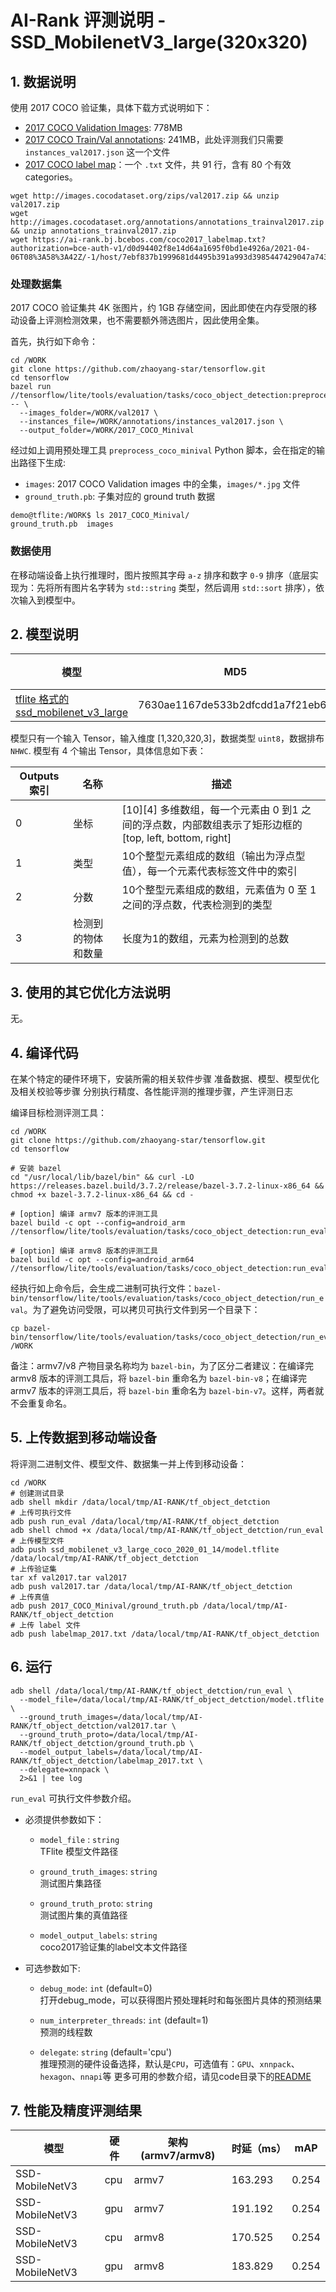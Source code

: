# AI-Rank 评测说明 - SSD_MobilenetV3_large(320x320)

## 1. 数据说明
使用 2017 COCO 验证集，具体下载方式说明如下：
* [2017 COCO Validation Images](http://images.cocodataset.org/zips/val2017.zip): 778MB
* [2017 COCO Train/Val annotations](http://images.cocodataset.org/annotations/annotations_trainval2017.zip): 241MB，此处评测我们只需要 `instances_val2017.json` 这一个文件
* [2017 COCO label map](https://ai-rank.bj.bcebos.com/coco2017_labelmap.txt?authorization=bce-auth-v1/d0d94402f8e14d64a1695f0bd1e4926a/2021-04-06T08%3A58%3A42Z/-1/host/7ebf837b1999681d4495b391a993d3985447429047a7434cb5bb2564817fccbd)：一个 `.txt` 文件，共 91 行，含有 80 个有效 categories。

```
wget http://images.cocodataset.org/zips/val2017.zip && unzip val2017.zip
wget http://images.cocodataset.org/annotations/annotations_trainval2017.zip && unzip annotations_trainval2017.zip
wget https://ai-rank.bj.bcebos.com/coco2017_labelmap.txt?authorization=bce-auth-v1/d0d94402f8e14d64a1695f0bd1e4926a/2021-04-06T08%3A58%3A42Z/-1/host/7ebf837b1999681d4495b391a993d3985447429047a7434cb5bb2564817fccbd
```

### 处理数据集
2017 COCO 验证集共 4K 张图片，约 1GB 存储空间，因此即使在内存受限的移动设备上评测检测效果，也不需要额外筛选图片，因此使用全集。

首先，执行如下命令：
```
cd /WORK
git clone https://github.com/zhaoyang-star/tensorflow.git
cd tensorflow
bazel run //tensorflow/lite/tools/evaluation/tasks/coco_object_detection:preprocess_coco_minival -- \
  --images_folder=/WORK/val2017 \
  --instances_file=/WORK/annotations/instances_val2017.json \
  --output_folder=/WORK/2017_COCO_Minival
```

经过如上调用预处理工具 `preprocess_coco_minival` Python 脚本，会在指定的输出路径下生成:
* `images`: 2017 COCO Validation images 中的全集，`images/*.jpg` 文件
* `ground_truth.pb`: 子集对应的 ground truth 数据
```
demo@tflite:/WORK$ ls 2017_COCO_Minival/
ground_truth.pb  images
```

### 数据使用
在移动端设备上执行推理时，图片按照其字母 `a-z` 排序和数字 `0-9` 排序（底层实现为：先将所有图片名字转为 `std::string` 类型，然后调用 `std::sort` 排序），依次输入到模型中。


## 2. 模型说明

模型 | MD5 | 备注
---|---|---
[tflite 格式的 ssd_mobilenet_v3_large](http://download.tensorflow.org/models/object_detection/ssd_mobilenet_v3_large_coco_2020_01_14.tar.gz) | 7630ae1167de533b2dfcdd1a7f21eb64 |

模型只有一个输入 Tensor，输入维度 [1,320,320,3]，数据类型 `uint8`，数据排布 `NHWC`.
模型有 4 个输出 Tensor，具体信息如下表：

Outputs 索引 | 名称 | 描述
---|---|---|
0 | 坐标 | [10][4] 多维数组，每一个元素由 0 到1 之间的浮点数，内部数组表示了矩形边框的 [top, left, bottom, right]
1 | 类型 | 10个整型元素组成的数组（输出为浮点型值），每一个元素代表标签文件中的索引
2 | 分数 | 10个整型元素组成的数组，元素值为 0 至 1 之间的浮点数，代表检测到的类型
3 | 检测到的物体和数量	 | 长度为1的数组，元素为检测到的总数


## 3. 使用的其它优化方法说明
无。


## 4. 编译代码
在某个特定的硬件环境下，安装所需的相关软件步骤
准备数据、模型、模型优化及相关校验等步骤
分别执行精度、各性能评测的推理步骤，产生评测日志

编译目标检测评测工具：
```
cd /WORK
git clone https://github.com/zhaoyang-star/tensorflow.git
cd tensorflow

# 安装 bazel
cd "/usr/local/lib/bazel/bin" && curl -LO https://releases.bazel.build/3.7.2/release/bazel-3.7.2-linux-x86_64 && chmod +x bazel-3.7.2-linux-x86_64 && cd -

# [option] 编译 armv7 版本的评测工具
bazel build -c opt --config=android_arm  //tensorflow/lite/tools/evaluation/tasks/coco_object_detection:run_eval

# [option] 编译 armv8 版本的评测工具
bazel build -c opt --config=android_arm64  //tensorflow/lite/tools/evaluation/tasks/coco_object_detection:run_eval
```
经执行如上命令后，会生成二进制可执行文件：`bazel-bin/tensorflow/lite/tools/evaluation/tasks/coco_object_detection/run_eval`。为了避免访问受限，可以拷贝可执行文件到另一个目录下：
```
cp bazel-bin/tensorflow/lite/tools/evaluation/tasks/coco_object_detection/run_eval /WORK
```
备注：armv7/v8 产物目录名称均为 `bazel-bin`，为了区分二者建议：在编译完 armv8 版本的评测工具后，将 `bazel-bin` 重命名为 `bazel-bin-v8`；在编译完 armv7 版本的评测工具后，将 `bazel-bin` 重命名为 `bazel-bin-v7`。这样，两者就不会重复命名。

## 5. 上传数据到移动端设备
将评测二进制文件、模型文件、数据集一并上传到移动设备：
```
cd /WORK
# 创建测试目录
adb shell mkdir /data/local/tmp/AI-RANK/tf_object_detction
# 上传可执行文件
adb push run_eval /data/local/tmp/AI-RANK/tf_object_detction
adb shell chmod +x /data/local/tmp/AI-RANK/tf_object_detction/run_eval
# 上传模型文件
adb push ssd_mobilenet_v3_large_coco_2020_01_14/model.tflite /data/local/tmp/AI-RANK/tf_object_detction
# 上传验证集
tar xf val2017.tar val2017
adb push val2017.tar /data/local/tmp/AI-RANK/tf_object_detction
# 上传真值
adb push 2017_COCO_Minival/ground_truth.pb /data/local/tmp/AI-RANK/tf_object_detction
# 上传 label 文件
adb push labelmap_2017.txt /data/local/tmp/AI-RANK/tf_object_detction
```


## 6. 运行
```
adb shell /data/local/tmp/AI-RANK/tf_object_detction/run_eval \
  --model_file=/data/local/tmp/AI-RANK/tf_object_detction/model.tflite \
  --ground_truth_images=/data/local/tmp/AI-RANK/tf_object_detction/val2017.tar \
  --ground_truth_proto=/data/local/tmp/AI-RANK/tf_object_detction/ground_truth.pb \
  --model_output_labels=/data/local/tmp/AI-RANK/tf_object_detction/labelmap_2017.txt \
  --delegate=xnnpack \
  2>&1 | tee log
```

`run_eval` 可执行文件参数介绍。
- 必须提供参数如下：
    *  `model_file` : `string` \
    TFlite 模型文件路径
    *  `ground_truth_images`: `string` \
    测试图片集路径

    *   `ground_truth_proto`: `string` \
    测试图片集的真值路径

    *   `model_output_labels`: `string` \
    coco2017验证集的label文本文件路径

- 可选参数如下:

    *   `debug_mode`: `int`  (default=0) \
    打开debug_mode，可以获得图片预处理耗时和每张图片具体的预测结果

    *   `num_interpreter_threads`: `int` (default=1) \
    预测的线程数

    *   `delegate`: `string` (default='cpu')\
    推理预测的硬件设备选择，默认是`CPU`，可选值有：`GPU`、`xnnpack`、`hexagon`、`nnapi`等
    更多可用的参数介绍，请见code目录下的[README](https://github.com/zhaoyang-star/tensorflow/blob/master/tensorflow/lite/tools/evaluation/tasks/imagenet_image_classification/README.md)

## 7. 性能及精度评测结果
| 模型  | 硬件 |架构(armv7/armv8) | 时延（ms） |  mAP    |  
|------------------|--------------|--------------|--------------|------------|
| SSD-MobileNetV3  |     cpu      |     armv7    |    163.293   |    0.254   |
| SSD-MobileNetV3  |     gpu      |     armv7    |    191.192   |    0.254   |
| SSD-MobileNetV3  |     cpu      |     armv8    |    170.525   |    0.254   |
| SSD-MobileNetV3  |     gpu      |     armv8    |    183.829   |    0.254   |
